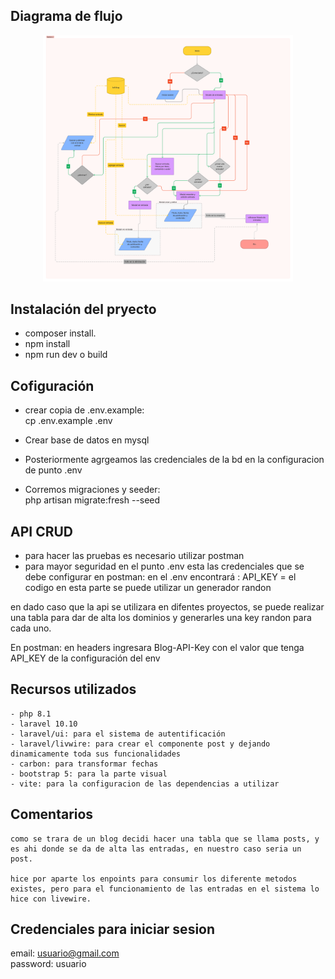 ## Diagrama de flujo
<p align="center"><img src="/public/Diagra.png" width="400" alt="Laravel Logo"></p>

## Instalación del pryecto

- composer install.
- npm install
- npm run dev o build


## Cofiguración
- crear copia de .env.example:<br>
  cp .env.example .env

- Crear base de datos en mysql
- Posteriormente agrgeamos las credenciales de la bd en la configuracion de punto .env
- Corremos migraciones y seeder: <br>
  php artisan migrate:fresh --seed

## API CRUD 
- para hacer las pruebas es necesario utilizar postman
- para mayor seguridad en el punto .env esta las credenciales que se debe configurar en postman:
en el .env encontrará :  API_KEY = el codigo en esta parte se puede utilizar un generador randon

en dado caso que la api se utilizara en difentes proyectos, se puede realizar una tabla para dar de alta los dominios y generarles una key randon para cada uno.

En postman: en headers ingresara Blog-API-Key con el valor que tenga API_KEY de la configuración del env

## Recursos utilizados
    - php 8.1
    - laravel 10.10
    - laravel/ui: para el sistema de autentificación
    - laravel/livwire: para crear el componente post y dejando dinamicamente toda sus funcionalidades
    - carbon: para transformar fechas
    - bootstrap 5: para la parte visual
    - vite: para la configuracion de las dependencias a utilizar

## Comentarios
    como se trara de un blog decidi hacer una tabla que se llama posts, y es ahi donde se da de alta las entradas, en nuestro caso seria un post.
    
    hice por aparte los enpoints para consumir los diferente metodos existes, pero para el funcionamiento de las entradas en el sistema lo hice con livewire.
    

## Credenciales para iniciar sesion
email: usuario@gmail.com<br>
password: usuario
